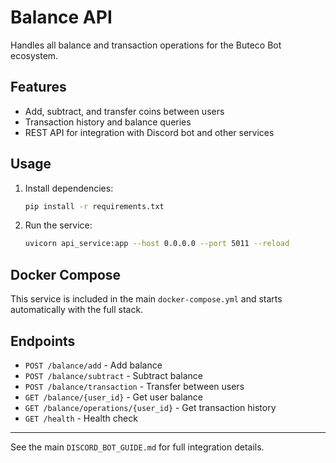 # Balance API

Handles all balance and transaction operations for the Buteco Bot ecosystem.

## Features
- Add, subtract, and transfer coins between users
- Transaction history and balance queries
- REST API for integration with Discord bot and other services

## Usage

1. Install dependencies:
   ```sh
   pip install -r requirements.txt
   ```
2. Run the service:
   ```sh
   uvicorn api_service:app --host 0.0.0.0 --port 5011 --reload
   ```

## Docker Compose
This service is included in the main `docker-compose.yml` and starts automatically with the full stack.

## Endpoints
- `POST /balance/add` - Add balance
- `POST /balance/subtract` - Subtract balance
- `POST /balance/transaction` - Transfer between users
- `GET /balance/{user_id}` - Get user balance
- `GET /balance/operations/{user_id}` - Get transaction history
- `GET /health` - Health check

---

See the main `DISCORD_BOT_GUIDE.md` for full integration details.
